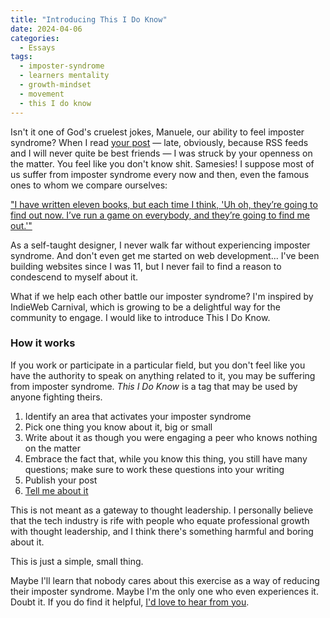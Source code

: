 ```yaml
---
title: "Introducing This I Do Know"
date: 2024-04-06
categories:
  - Essays
tags:
  - imposter-syndrome
  - learners mentality
  - growth-mindset
  - movement
  - this I do know
---
```


Isn't it one of God's cruelest jokes, Manuele, our ability to feel imposter syndrome? When I read [your post](https://manuelmoreale.com/why-i-don-t-write-dev-posts) — late, obviously, because RSS feeds and I will never quite be best friends — I was struck by your openness on the matter. You feel like you don't know shit. Samesies! I suppose most of us suffer from imposter syndrome every now and then, even the famous ones to whom we compare ourselves:

["I have written eleven books, but each time I think, 'Uh oh, they’re going to find out now. I’ve run a game on everybody, and they’re going to find me out.'"](https://www.goodreads.com/quotes/220406-each-time-i-write-a-book-every-time-i-face)

As a self-taught designer, I never walk far without experiencing imposter syndrome. And don't even get me started on web development... I've been building websites since I was 11, but I never fail to find a reason to condescend to myself about it.

What if we help each other battle our imposter syndrome? I'm inspired by IndieWeb Carnival, which is growing to be a delightful way for the community to engage. I would like to introduce This I Do Know.

### How it works

If you work or participate in a particular field, but you don't feel like you have the authority to speak on anything related to it, you may be suffering from imposter syndrome. _This I Do Know_ is a tag that may be used by anyone fighting theirs.

1.  Identify an area that activates your imposter syndrome
2.  Pick one thing you know about it, big or small
3.  Write about it as though you were engaging a peer who knows nothing on the matter
4.  Embrace the fact that, while you know this thing, you still have many questions; make sure to work these questions into your writing
5.  Publish your post
6.  [Tell me about it](/hello)

This is not meant as a gateway to thought leadership. I personally believe that the tech industry is rife with people who equate professional growth with thought leadership, and I think there's something harmful and boring about it.

This is just a simple, small thing.

Maybe I'll learn that nobody cares about this exercise as a way of reducing their imposter syndrome. Maybe I'm the only one who even experiences it. Doubt it. If you do find it helpful, [I'd love to hear from you](/hello).
